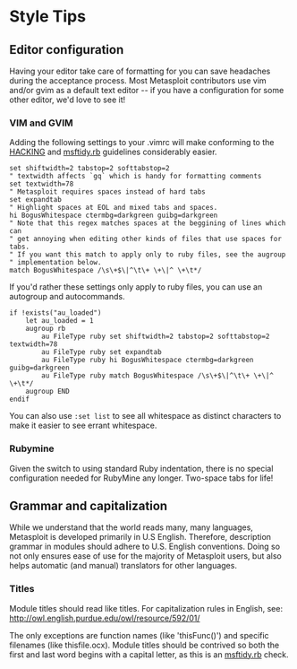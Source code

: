 # Style Tips

## Editor configuration

Having your editor take care of formatting for you can save headaches during the acceptance process. Most Metasploit contributors use vim and/or gvim as a default text editor -- if you have a configuration for some other editor, we'd love to see it!

### VIM and GVIM

Adding the following settings to your .vimrc will make conforming to the [HACKING](https://github.com/rapid7/metasploit-framework/blob/master/HACKING) and [msftidy.rb](https://github.com/rapid7/metasploit-framework/blob/master/tools/msftidy.rb) guidelines considerably easier.

    set shiftwidth=2 tabstop=2 softtabstop=2
    " textwidth affects `gq` which is handy for formatting comments
    set textwidth=78
    " Metasploit requires spaces instead of hard tabs
    set expandtab
    " Highlight spaces at EOL and mixed tabs and spaces.
    hi BogusWhitespace ctermbg=darkgreen guibg=darkgreen
    " Note that this regex matches spaces at the beggining of lines which can
    " get annoying when editing other kinds of files that use spaces for tabs.
    " If you want this match to apply only to ruby files, see the augroup
    " implementation below.
    match BogusWhitespace /\s\+$\|^\t\+ \+\|^ \+\t*/


If you'd rather these settings only apply to ruby files, you can use an autogroup and autocommands.

    if !exists("au_loaded")
        let au_loaded = 1
        augroup rb
            au FileType ruby set shiftwidth=2 tabstop=2 softtabstop=2 textwidth=78
            au FileType ruby set expandtab
            au FileType ruby hi BogusWhitespace ctermbg=darkgreen guibg=darkgreen
            au FileType ruby match BogusWhitespace /\s\+$\|^\t\+ \+\|^ \+\t*/
        augroup END
    endif

You can also use `:set list` to see all whitespace as distinct characters to make it easier to see errant whitespace.

### Rubymine

Given the switch to using standard Ruby indentation, there is no special configuration needed for RubyMine any longer. Two-space tabs for life!

## Grammar and capitalization

While we understand that the world reads many, many languages, Metasploit is developed primarily in U.S English. Therefore, description grammar in modules should adhere to U.S. English conventions. Doing so not only ensures ease of use for the majority of Metasploit users, but also helps automatic (and manual) translators for other languages.

### Titles

Module titles should read like titles. For capitalization rules in English, see: http://owl.english.purdue.edu/owl/resource/592/01/
    
The only exceptions are function names (like 'thisFunc()') and specific filenames (like thisfile.ocx). Module titles should be contrived so both the first and last word begins with a capital letter, as this is an [msftidy.rb](https://github.com/rapid7/metasploit-framework/blob/master/tools/msftidy.rb) check.
